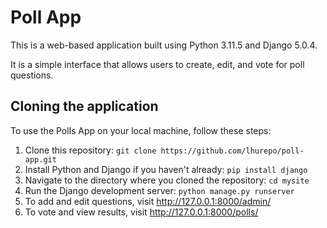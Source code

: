 # Poll App

This is a web-based application built using Python 3.11.5 and Django 5.0.4.

It is a simple interface that allows users to create, edit, and vote for poll questions.

## Cloning the application

To use the Polls App on your local machine, follow these steps:

1. Clone this repository: 
   `git clone https://github.com/lhurepo/poll-app.git`
2. Install Python and Django if you haven't already: `pip install django`
3. Navigate to the directory where you cloned the repository: `cd mysite`
4. Run the Django development server: `python manage.py runserver`
5. To add and edit questions, visit http://127.0.0.1:8000/admin/
6. To vote and view results, visit http://127.0.0.1:8000/polls/


